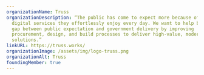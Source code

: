 ```yaml
---
organizationName: Truss
organizationDescription: “The public has come to expect more because of the
  digital services they effortlessly enjoy every day. We want to help bridge the
  gap between public expectation and government delivery by improving
  procurement, design, and build processes to deliver high-value, modern
  solutions.”
linkURL: https://truss.works/
organizationImage: /assets/img/logo-truss.png
organizationAlt: Truss
foundingMember: true
---
```

